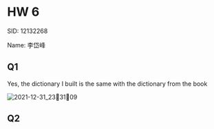 # HW 6

SID: 12132268

Name: 李岱峰



## Q1

Yes, the dictionary I built is the same with the dictionary from the book

![2021-12-31_233109](hw6_12132268_李岱峰.assets/2021-12-31_233109.png)

## Q2



